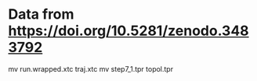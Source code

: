 # Data from https://doi.org/10.5281/zenodo.3483792
mv run.wrapped.xtc traj.xtc
mv step7_1.tpr topol.tpr
